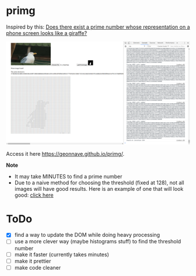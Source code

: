# primg

Inspired by this: [Does there exist a prime number whose representation on a phone screen looks like a giraffe?](https://www.reddit.com/r/math/comments/7qpfls/does_there_exist_a_prime_number_whose/?st=jcwjmz50&sh=1dfbb1b2)

![screenshot](screenshot.png "Screenshot")

Access it here https://geonnave.github.io/primg/.

**Note**
- It may take MINUTES to find a prime number
- Due to a naive method for choosing the threshold (fixed at 128), not all images will have good results. Here is an example of one that will look good: [click here](https://i.ytimg.com/vi/mjUvJnjhlhY/maxresdefault.jpg)

# ToDo

- [x] find a way to update the DOM while doing heavy processing
- [ ] use a more clever way (maybe histograms stuff) to find the threshold number
- [ ] make it faster (currently takes minutes)
- [ ] make it prettier
- [ ] make code cleaner
